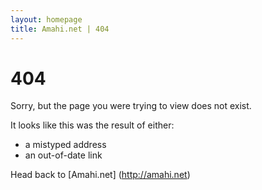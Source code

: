 ```yaml
---
layout: homepage
title: Amahi.net | 404
---
```

# 404

‎Sorry, but the page you were trying to view does not exist.
            
It looks like this was the result of either:
- a mistyped address
- an out-of-date link

Head back to [Amahi.net] (http://amahi.net)
